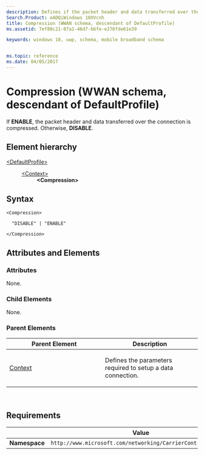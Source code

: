 ```yaml
---
description: Defines if the packet header and data transferred over the connection is compressed.
Search.Product: eADQiWindows 10XVcnh
title: Compression (WWAN schema, descendant of DefaultProfile)
ms.assetid: 7ef80c21-07a1-46d7-b6fe-e276fde61e39

keywords: windows 10, uwp, schema, mobile broadband schema


ms.topic: reference
ms.date: 04/05/2017
---
```


# Compression (WWAN schema, descendant of DefaultProfile)


If **ENABLE**, the packet header and data transferred over the connection is compressed. Otherwise, **DISABLE**.

## Element hierarchy

<dl>
<dt><a href="element-defaultprofile.md">&lt;DefaultProfile&gt;</a></dt>
<dd>
<dl>
<dt><a href="element-context.md">&lt;Context&gt;</a></dt>
<dd><b>&lt;Compression&gt;</b></dd>
</dl>
</dd>
</dl>

## Syntax

``` syntax
<Compression>

  "DISABLE" | "ENABLE"

</Compression>
```

## Attributes and Elements


### Attributes

None.

### Child Elements

None.

### Parent Elements

<table>
<colgroup>
<col width="50%" />
<col width="50%" />
</colgroup>
<thead>
<tr class="header">
<th>Parent Element</th>
<th>Description</th>
</tr>
</thead>
<tbody>
<tr class="odd">
<td><a href="element-context.md">Context</a> </td>
<td><p>Defines the parameters required to setup a data connection.</p></td>
</tr>
</tbody>
</table>

 

## Requirements

|          | Value |
|----------|--------------|
| **Namespace** | `http://www.microsoft.com/networking/CarrierControl/WWAN/v1` |

 

 



